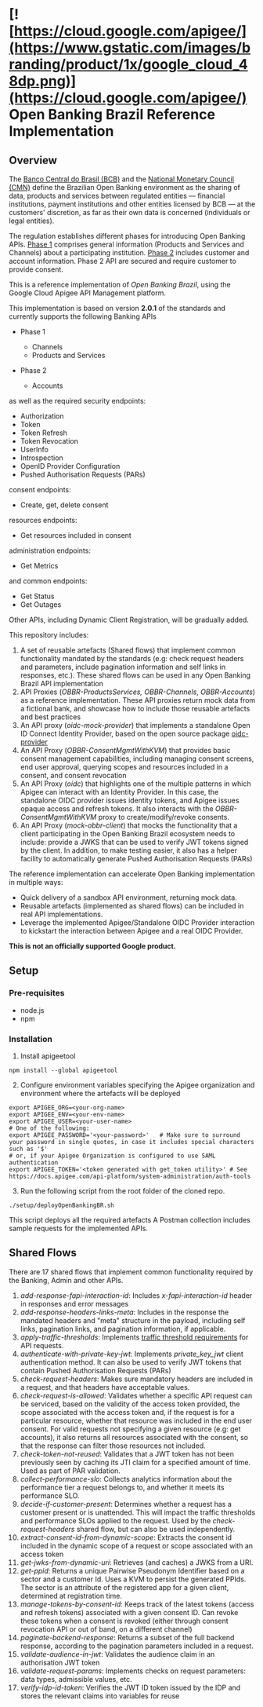 # [![https://cloud.google.com/apigee/](https://www.gstatic.com/images/branding/product/1x/google_cloud_48dp.png)](https://cloud.google.com/apigee/)  Open Banking Brazil Reference Implementation

## Overview

The [Banco Central do Brasil (BCB)](https://www.bcb.gov.br/en/about) and the [National Monetary Council (CMN)](https://www.bcb.gov.br/en/about/cmnen) define the Brazilian Open Banking environment as the sharing of data, products and services between regulated entities — financial institutions, payment institutions and other entities licensed by BCB — at the customers' discretion, as far as their own data is concerned (individuals or legal entities).

The regulation establishes different phases for introducing Open Banking APIs. [Phase 1](https://openbankingbrasil.atlassian.net/wiki/spaces/OB/pages/1671203/Dados+Abertos) comprises general information (Products and Services and Channels) about a participating institution. [Phase 2](https://openbankingbrasil.atlassian.net/wiki/spaces/OB/pages/1638627/Dados+Cadastrais+e+Transacionais) includes customer and account information. Phase 2 API are secured and require customer to provide consent. 

This is a reference implementation of *Open Banking Brazil*, using the Google Cloud Apigee API Management platform.

This implementation is based on version **2.0.1** of the standards and currently supports the following Banking APIs

- Phase 1
  - Channels
  - Products and Services

- Phase 2
  - Accounts

as well as the required security endpoints:
- Authorization
- Token
- Token Refresh
- Token Revocation
- UserInfo
- Introspection
- OpenID Provider Configuration
- Pushed Authorisation Requests (PARs)

consent endpoints:
 - Create, get, delete consent

resources endpoints:
 - Get resources included in consent

administration endpoints:
- Get Metrics

and common endpoints:
- Get Status
- Get Outages


Other APIs, including Dynamic Client Registration, will be gradually added.

This repository includes:
1. A set of reusable artefacts (Shared flows) that implement common functionality mandated by the standards (e.g: check request headers and parameters, include pagination information and self links in responses, etc.). These shared flows can be used in any Open Banking Brazil API implementation
2. API Proxies (*OBBR-ProductsServices, OBBR-Channels*, *OBBR-Accounts*) as a reference implementation. These API proxies return mock data from a fictional bank, and showcase how to include those reusable artefacts and best practices
3. An API proxy (*oidc-mock-provider*) that implements a standalone Open ID Connect Identity Provider, based on the open source package [oidc-provider](https://github.com/panva/node-oidc-provider)
4. An API Proxy (*OBBR-ConsentMgmtWithKVM*) that provides basic consent management capabilities, including managing consent screens, end user approval, querying scopes and resources included in a consent, and consent revocation 
5. An API Proxy (*oidc*) that  highlights one of the multiple patterns in which Apigee can interact with an Identity Provider. In this case, the standalone OIDC provider issues identity tokens, and Apigee issues opaque access and refresh tokens. It also interacts with the *OBBR-ConsentMgmtWithKVM* proxy to create/modify/revoke consents.
6. An API Proxy (*mock-obbr-client*) that mocks the functionality that a client participating in the Open Banking Brazil ecosystem needs to include: provide a JWKS that can be used to verify JWT tokens signed by the client. In addition, to make testing easier, it also has a helper facility to automatically generate Pushed Authorisation Requests (PARs)


The reference implementation can accelerate Open Banking implementation in multiple ways:
- Quick delivery of a sandbox API environment, returning mock data.
- Reusable artefacts (implemented as shared flows) can be included in real API implementations.
- Leverage the implemented Apigee/Standalone OIDC Provider interaction to kickstart the interaction between Apigee and a real OIDC Provider.

**This is not an officially supported Google product.**

## Setup

### Pre-requisites
- node.js 
- npm

### Installation
1. Install apigeetool
```
npm install --global apigeetool
```
2. Configure environment variables specifying the Apigee organization and environment where the artefacts will be deployed
```
export APIGEE_ORG=<your-org-name>
export APIGEE_ENV=<your-env-name>
export APIGEE_USER=<your-user-name>
# One of the following: 
export APIGEE_PASSWORD='<your-password>'   # Make sure to surround your password in single quotes, in case it includes special characters such as '$'
# or, if your Apigee Organization is configured to use SAML authentication
export APIGEE_TOKEN='<token generated with get_token utility>' # See https://docs.apigee.com/api-platform/system-administration/auth-tools
```
3. Run the following script from the root folder of the cloned repo.
```
./setup/deployOpenBankingBR.sh
```
This script deploys all the required artefacts
A Postman collection includes sample requests for the implemented APIs.


## Shared Flows

There are 17 shared flows that implement common functionality required by the Banking, Admin and other APIs.

1. *add-response-fapi-interaction-id*: Includes *x-fapi-interaction-id* header in responses and error messages
2. *add-response-headers-links-meta*: Includes in the response the mandated headers and  "meta" structure in the payload, including self links, pagination links, and pagination information, if applicable.
3. *apply-traffic-thresholds*: Implements [traffic threshold requirements](https://openbanking-brasil.github.io/areadesenvolvedor/#limites-de-trafego-de-requisicoes) for API requests.
4. *authenticate-with-private-key-jwt*: Implements *private_key_jwt* client authentication method. It can also be used to verify JWT tokens that contain Pushed Authorisation Requests (PARs)
5. *check-request-headers*: Makes sure mandatory headers are included in a request, and that headers have acceptable values. 
6. *check-request-is-allowed*: Validates whether a specific API request can be serviced, based on the validity of the access token provided, the scope associated with the access token and, if the request is for a particular resource, whether that resource was included in the end user consent. For valid requests not specifying a given resource (e.g: get accounts), it also returns all resources associated with the consent, so that the response can filter those resources not included.
7. *check-token-not-reused*: Validates that a JWT token has not been previously seen by caching its JTI claim for a specified amount of time. Used as part of PAR validation.
8. *collect-performance-slo*: Collects analytics information about the performance tier a request belongs to, and whether it meets its performance SLO. 
9. *decide-if-customer-present*: Determines whether a request has a customer present or is unattended. This will impact the traffic thresholds and performance SLOs applied to the request. Used by the *check-request-headers* shared flow, but can also be used independently.
10. *extract-consent-id-from-dynamic-scope*: Extracts the consent id included in the dynamic scope of a request or scope associated with an access token
11. *get-jwks-from-dynamic-uri*: Retrieves (and caches) a JWKS from a URI.
12. *get-ppid*: Returns a unique Pairwise Pseudonym Identifier based on a sector and a customer Id. Uses a KVM to persist the generated PPIds. The sector is an attribute of the registered app for a given client, determined at registration time.
13. *manage-tokens-by-consent-id*: Keeps track of the latest tokens (access and refresh tokens) associated with a given consent ID. Can revoke these tokens when a consent is revoked (either through consent revocation API or out of band, on a different channel) 
14. *paginate-backend-response*: Returns a subset of the full backend response, according to the pagination parameters included in a request.
15. *validate-audience-in-jwt*: Validates the audience claim in an authorisation JWT token
16. *validate-request-params*: Implements checks on request parameters: data types, admissible values, etc.
117. *verify-idp-id-token*: Verifies the JWT ID token issued by the IDP and stores the relevant claims into variables for reuse